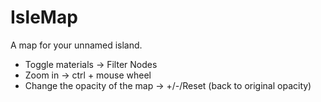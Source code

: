 # IsleMap

A map for your unnamed island.

* Toggle materials -> Filter Nodes
* Zoom in -> ctrl + mouse wheel
* Change the opacity of the map -> +/-/Reset (back to original opacity)
